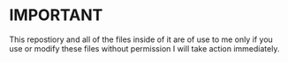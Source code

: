 # IMPORTANT

This repostiory and all of the files inside of it are of use to me only if you use or modify these files without permission I will take action immediately.
